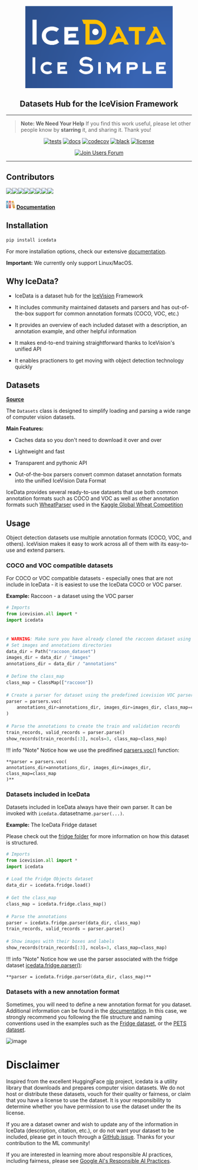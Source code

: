 <div align="center">
  <img src="images/icedata-logo-slogan.png" alt="logo" width="400px" style="display: block; margin-left: auto; margin-right: auto"/>
  <h2><b>Datasets Hub for the IceVision Framework</b></h2>
</div>

* * * * *
>**Note: We Need Your Help**
    If you find this work useful, please let other people know by **starring** it,
    and sharing it. 
    Thank you!
    
<div align="center">
  
[![tests](https://github.com/airctic/icedata/workflows/tests/badge.svg?event=push)](https://github.com/airctic/icedata/actions?query=workflow%3Atests)
[![docs](https://github.com/airctic/icedata/workflows/docs/badge.svg)](https://airctic.github.io/icedata/)
[![codecov](https://codecov.io/gh/airctic/icedata/branch/master/graph/badge.svg)](https://codecov.io/gh/airctic/icedata)
[![black](https://img.shields.io/badge/code%20style-black-000000.svg)](https://github.com/psf/black)
[![license](https://img.shields.io/badge/License-Apache%202.0-blue.svg)](https://github.com/airctic/icevision/blob/master/LICENSE)  

[![Join Users Forum](https://withspectrum.github.io/badge/badge.svg)](https://spectrum.chat/mantis)

</div>


* * * * *


<!-- Not included in docs - start -->
## **Contributors**

[![](https://sourcerer.io/fame/lgvaz/airctic/icedata/images/0)](https://sourcerer.io/fame/lgvaz/airctic/icedata/links/0)[![](https://sourcerer.io/fame/lgvaz/airctic/icedata/images/1)](https://sourcerer.io/fame/lgvaz/airctic/icedata/links/1)[![](https://sourcerer.io/fame/lgvaz/airctic/icedata/images/2)](https://sourcerer.io/fame/lgvaz/airctic/icedata/links/2)[![](https://sourcerer.io/fame/lgvaz/airctic/icedata/images/3)](https://sourcerer.io/fame/lgvaz/airctic/icedata/links/3)[![](https://sourcerer.io/fame/lgvaz/airctic/icedata/images/4)](https://sourcerer.io/fame/lgvaz/airctic/icedata/links/4)[![](https://sourcerer.io/fame/lgvaz/airctic/icedata/images/5)](https://sourcerer.io/fame/lgvaz/airctic/icedata/links/5)[![](https://sourcerer.io/fame/lgvaz/airctic/icedata/images/6)](https://sourcerer.io/fame/lgvaz/airctic/icedata/links/6)[![](https://sourcerer.io/fame/lgvaz/airctic/icedata/images/7)](https://sourcerer.io/fame/lgvaz/airctic/icedata/links/7)

![](images/docs.png) [ **Documentation**](https://airctic.github.io/icedata/)

## Installation

```bash
pip install icedata
```

For more installation options, check our extensive [documentation](https://airctic.github.io/icevdata/install/).

**Important:** We currently only support Linux/MacOS.
<!-- Not included in docs - end -->

## Why IceData?

- IceData is a dataset hub for the [IceVision](https://github.com/airctic/icevision) Framework

- It includes community maintained datasets and parsers and has out-of-the-box support for common annotation formats (COCO, VOC, etc.)

- It provides an overview of each included dataset with a description, an annotation example, and other helpful information

- It makes end-to-end training straightforward thanks to IceVision's unified API

- It enables practioners to get moving with object detection technology quickly

## Datasets

[**Source**](https://github.com/airctic/icedata/tree/master/icedata/datasets)

The `Datasets` class is designed to simplify loading and parsing a wide range of computer vision datasets.

**Main Features:**

- Caches data so you don't need to download it over and over

- Lightweight and fast

- Transparent and pythonic API

- Out-of-the-box parsers convert common dataset annotation formats into the unified IceVision Data Format

IceData provides several ready-to-use datasets that use both common annotation formats such as COCO and VOC as well as other annotation formats such [WheatParser](https://airctic.github.io/icevision/custom_parser/) used in the [Kaggle Global Wheat Competition](https://www.kaggle.com/c/global-wheat-detection)

## Usage

Object detection datasets use multiple annotation formats (COCO, VOC, and others). IceVision makes it easy to work across all of them with its easy-to-use and extend parsers.


### COCO and VOC compatible datasets
For COCO or VOC compatible datasets - especially ones that are not include in IceData - it is easiest to use the IceData
COCO or VOC parser.

**Example:** Raccoon - a dataset using the VOC parser

```python
# Imports
from icevision.all import *
import icedata


# WARNING: Make sure you have already cloned the raccoon dataset using the command shown here above
# Set images and annotations directories
data_dir = Path("raccoon_dataset")
images_dir = data_dir / "images"
annotations_dir = data_dir / "annotations"

# Define the class_map
class_map = ClassMap(["raccoon"])

# Create a parser for dataset using the predefined icevision VOC parser
parser = parsers.voc(
    annotations_dir=annotations_dir, images_dir=images_dir, class_map=class_map
)

# Parse the annotations to create the train and validation records
train_records, valid_records = parser.parse()
show_records(train_records[:3], ncols=3, class_map=class_map)
```

!!! info "Note" 
    Notice how we use the predifined [parsers.voc()](https://github.com/airctic/icevision/blob/master/icevision/parsers/voc_parser.py) function:
    
    **parser = parsers.voc(
    annotations_dir=annotations_dir, images_dir=images_dir, class_map=class_map
    )**


### Datasets included in IceData
Datasets included in IceData always have their own parser. It can be invoked with `icedata.`datasetname`.parser(...)`.

**Example:** The IceData Fridge dataset

Please check out the [fridge folder](https://github.com/airctic/icedata/tree/master/icedata/datasets/fridge) for more information on how this dataset is structured.

```python
# Imports
from icevision.all import *
import icedata

# Load the Fridge Objects dataset
data_dir = icedata.fridge.load()

# Get the class_map
class_map = icedata.fridge.class_map()

# Parse the annotations
parser = icedata.fridge.parser(data_dir, class_map)
train_records, valid_records = parser.parse()

# Show images with their boxes and labels
show_records(train_records[:3], ncols=3, class_map=class_map)
```

!!! info "Note" 
    Notice how we use the parser associated with the fridge dataset [icedata.fridge.parser()](https://github.com/airctic/icedata/blob/master/icedata/datasets/fridge/parsers.py):
    
    **parser = icedata.fridge.parser(data_dir, class_map)**


### Datasets with a new annotation format

Sometimes, you will need to define a new annotation format for you dataset. Additional information can be found in the [documentation](https://airctic.com/custom_parser/). In this case, we strongly recommend you following the file structure and naming conventions used in the  examples such as the [Fridge dataset](https://github.com/airctic/icedata/tree/master/icedata/datasets/fridge), or the [PETS dataset](https://github.com/airctic/icedata/tree/master/icedata/datasets/pets).

![image](https://airctic.github.io/icedata/images/datasets-folder-structure.png)

# Disclaimer

Inspired from the excellent HuggingFace [nlp](https://github.com/huggingface/nlp) project, icedata is a utility library that downloads and prepares computer vision datasets. We do not host or distribute these datasets, vouch for their quality or fairness, or claim that you have a license to use the dataset. It is your responsibility to determine whether you have permission to use the dataset under the its license.

If you are a dataset owner and wish to update any of the information in IceData (description, citation, etc.), or do not want your dataset to be included, please get in touch through a [GitHub issue](https://github.com/airctic/icedata/issues). Thanks for your contribution to the ML community!

If you are interested in learning more about responsible AI practices, including fairness, please see [Google AI's Responsible AI Practices](https://ai.google/responsibilities/responsible-ai-practices/).
